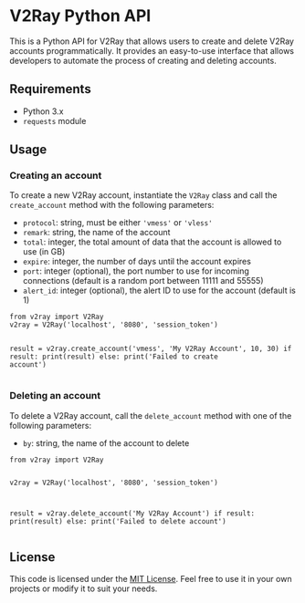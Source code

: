 <!DOCTYPE html>
<html>
<head>
  
</head>
<body>
    <h1>V2Ray Python API</h1>
    <p>This is a Python API for V2Ray that allows users to create and delete V2Ray accounts programmatically. It provides an easy-to-use interface that allows developers to automate the process of creating and deleting accounts.</p>
    <h2>Requirements</h2>
    <ul>
        <li>Python 3.x</li>
        <li><code>requests</code> module</li>
    </ul>
    <h2>Usage</h2>
    <h3>Creating an account</h3>
    <p>To create a new V2Ray account, instantiate the <code>V2Ray</code> class and call the <code>create_account</code> method with the following parameters:</p>
    <ul>
        <li><code>protocol</code>: string, must be either <code>'vmess'</code> or <code>'vless'</code></li>
        <li><code>remark</code>: string, the name of the account</li>
        <li><code>total</code>: integer, the total amount of data that the account is allowed to use (in GB)</li>
        <li><code>expire</code>: integer, the number of days until the account expires</li>
        <li><code>port</code>: integer (optional), the port number to use for incoming connections (default is a random port between 11111 and 55555)</li>
        <li><code>alert_id</code>: integer (optional), the alert ID to use for the account (default is 1)</li>
    </ul>
    <pre><code>from v2ray import V2Ray
v2ray = V2Ray('localhost', '8080', 'session_token')

result = v2ray.create_account('vmess', 'My V2Ray Account', 10, 30)
if result:
print(result)
else:
print('Failed to create account')</code></pre>
<h3>Deleting an account</h3>
<p>To delete a V2Ray account, call the <code>delete_account</code> method with one of the following parameters:</p>
<ul>
<li><code>by</code>: string, the name of the account to delete</li>
</ul>
<pre><code>from v2ray import V2Ray

v2ray = V2Ray('localhost', '8080', 'session_token')

result = v2ray.delete_account('My V2Ray Account')
if result:
print(result)
else:
print('Failed to delete account')</code></pre>
<h2>License</h2>
<p>This code is licensed under the <a href="https://opensource.org/licenses/MIT">MIT License</a>. Feel free to use it in your own projects or modify it to suit your needs.</p>
</body>
</html>
